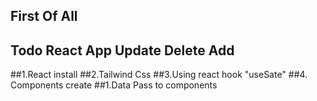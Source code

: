 ## First Of All

## Todo React App Update Delete Add

##1.React install
##2.Tailwind Css
##3.Using react hook "useSate"
##4. Components create
##1.Data Pass to components
